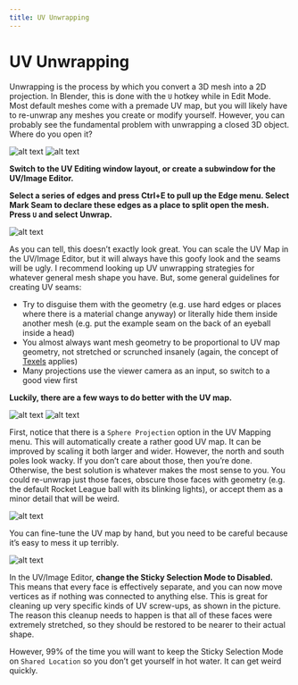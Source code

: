 ```yaml
---
title: UV Unwrapping
---
```

# UV Unwrapping

Unwrapping is the process by which you convert a 3D mesh into a 2D projection. In Blender, this is done with the `U` hotkey while in Edit Mode. Most default meshes come with a premade UV map, but you will likely have to re-unwrap any meshes you create or modify yourself. However, you can probably see the fundamental problem with unwrapping a closed 3D object. Where do you open it?

![alt text](/images/Blender/basics/image227.png "The name’s Seam, Mark Seam")
![alt text](/images/Blender/basics/image110.png)

**Switch to the UV Editing window layout, or create a subwindow for the UV/Image Editor.**

**Select a series of edges and press Ctrl+E to pull up the Edge menu. Select Mark Seam to declare these edges as a place to split open the mesh. Press `U` and select Unwrap.**

![alt text](/images/Blender/basics/image86.png)

As you can tell, this doesn’t exactly look great. You can scale the UV Map in the UV/Image Editor, but it will always have this goofy look and the seams will be ugly. I recommend looking up UV unwrapping strategies for whatever general mesh shape you have. But, some general guidelines for creating UV seams:

- Try to disguise them with the geometry (e.g. use hard edges or places where there is a material change anyway) or literally hide them inside another mesh (e.g. put the example seam on the back of an eyeball inside a head)
- You almost always want mesh geometry to be proportional to UV map geometry, not stretched or scrunched insanely (again, the concept of [Texels](resolution.md) applies)
- Many projections use the viewer camera as an input, so switch to a good view first

**Luckily, there are a few ways to do better with the UV map.**

![alt text](/images/Blender/basics/image107.png "Almost like they’re aware of how hard this can be")
![alt text](/images/Blender/basics/image16.png)

First, notice that there is a `Sphere Projection` option in the UV Mapping menu. This will automatically create a rather good UV map. It can be improved by scaling it both larger and wider. However, the north and south poles look wacky. If you don’t care about those, then you’re done. Otherwise, the best solution is whatever makes the most sense to you. You could re-unwrap just those faces, obscure those faces with geometry (e.g. the default Rocket League ball with its blinking lights), or accept them as a minor detail that will be weird.

![alt text](/images/Blender/basics/image70.png "O R B")

You can fine-tune the UV map by hand, but you need to be careful because it’s easy to mess it up terribly.

![alt text](/images/Blender/basics/image30.png "Things that don’t make me go UvvU")

In the UV/Image Editor, **change the Sticky Selection Mode to Disabled.** This means that every face is effectively separate, and you can now move vertices as if nothing was connected to anything else. This is great for cleaning up very specific kinds of UV screw-ups, as shown in the picture. The reason this cleanup needs to happen is that all of these faces were extremely stretched, so they should be restored to be nearer to their actual shape.

However, 99% of the time you will want to keep the Sticky Selection Mode on `Shared Location` so you don’t get yourself in hot water. It can get weird quickly.

